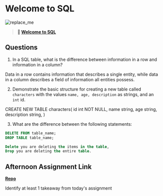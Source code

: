 # Welcome to SQL

![replace_me](https://codeworks.blob.core.windows.net/public/assets/img/illustrations/placeholder.svg)

> **📖 [Welcome to SQL](https://codeworksacademy.com/fs-student-guide/resources/wk11/01-MySQL-GettingStarted)**

## Questions

1. In a SQL table, what is the difference between information in a row and information in a column?

 Data in a row contains information that describes a single entity, while data in a column describes a field of information all entities possess.

2. Demonstrate the basic structure for creating a new table called `characters` with the values `name, age, description` as strings, and an `int` id.

CREATE NEW TABLE characters(
  id int NOT NULL,
  name string,
  age string,
  description string,
)

3. What are the difference between the following statements: 
```sql
DELETE FROM table_name;
DROP TABLE table_name;

Delete you are deleting the items in the table,
Drop you are deleting the entire table.
```

## Afternoon Assignment Link

**[Repo](https://github.com/zburkard/<ASSIGNMENT_REPO>)**

Identify at least 1 takeaway from today's assignment
